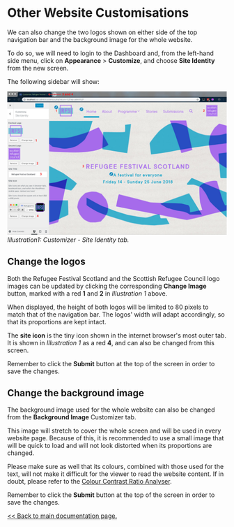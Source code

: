 # Other Website Customisations

We can also change the two logos shown on either side of the top navigation bar and the background image for the whole website.

To do so, we will need to login to the Dashboard and, from the left-hand side menu, click on **Appearance** > **Customize**, and choose **Site Identity** from the new screen.

The following sidebar will show:

![Customizer - Site Identity tab](assets/customiser-site-identity.jpg)
*Illustration1: Customizer - Site Identity tab.*

## Change the logos

Both the Refugee Festival Scotland and the Scottish Refugee Council logo images can be updated by clicking the corresponding **Change Image** button, marked with a red **1** and **2** in *Illustration 1* above.

When displayed, the height of both logos will be limited to 80 pixels to match that of the navigation bar. The logos' width will adapt accordingly, so that its proportions are kept intact.

The **site icon** is the tiny icon shown in the internet browser's most outer tab. It is shown in *Illustration 1* as a red **4**, and can also be changed from this screen.

Remember to click the **Submit** button at the top of the screen in order to save the changes.

## Change the background image

The background image used for the whole website can also be changed from the **Background Image** Customizer tab.

This image will stretch to cover the whole screen and will be used in every website page. Because of this, it is recommended to use a small image that will be quick to load and will not look distorted when its proportions are changed.

Please make sure as well that its colours, combined with those used for the text, will not make it difficult for the viewer to read the website content. If in doubt, please refer to the [Colour Contrast Ratio Analyser](http://juicystudio.com/services/luminositycontrastratio.php).

Remember to click the **Submit** button at the top of the screen in order to save the changes.

[<< Back to main documentation page.](README.MD)

